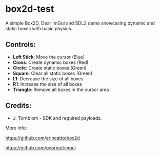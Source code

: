 # box2d-test

A simple Box2D, Dear ImGui and SDL2 demo showcasing dynamic and static boxes with basic physics.

## Controls:

- **Left Stick**: Move the cursor (Blue)
- **Cross**: Create dynamic boxes (Red)
- **Circle**: Create static boxes (Green)
- **Square**: Clear all static boxes (Green)
- **L1**: Decrease the size of all boxes
- **R1**: Increase the size of all boxes
- **Triangle**: Remove all boxes in the cursor area



## Credits:

- J. Tornblom - SDK and required payloads.


More info: 

https://github.com/erincatto/box2d

https://github.com/ocornut/imgui
